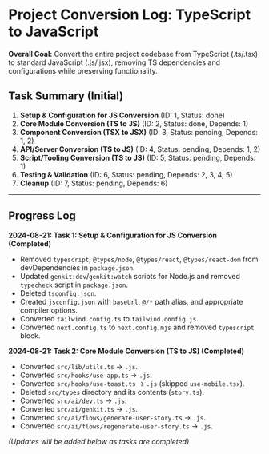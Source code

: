 # Project Conversion Log: TypeScript to JavaScript

**Overall Goal:** Convert the entire project codebase from TypeScript (.ts/.tsx) to standard JavaScript (.js/.jsx), removing TS dependencies and configurations while preserving functionality.

## Task Summary (Initial)

1.  **Setup & Configuration for JS Conversion** (ID: 1, Status: done)
2.  **Core Module Conversion (TS to JS)** (ID: 2, Status: done, Depends: 1)
3.  **Component Conversion (TSX to JSX)** (ID: 3, Status: pending, Depends: 1, 2)
4.  **API/Server Conversion (TS to JS)** (ID: 4, Status: pending, Depends: 1, 2)
5.  **Script/Tooling Conversion (TS to JS)** (ID: 5, Status: pending, Depends: 1)
6.  **Testing & Validation** (ID: 6, Status: pending, Depends: 2, 3, 4, 5)
7.  **Cleanup** (ID: 7, Status: pending, Depends: 6)

---

## Progress Log

**2024-08-21: Task 1: Setup & Configuration for JS Conversion (Completed)**
*   Removed `typescript`, `@types/node`, `@types/react`, `@types/react-dom` from devDependencies in `package.json`.
*   Updated `genkit:dev`/`genkit:watch` scripts for Node.js and removed `typecheck` script in `package.json`.
*   Deleted `tsconfig.json`.
*   Created `jsconfig.json` with `baseUrl`, `@/*` path alias, and appropriate compiler options.
*   Converted `tailwind.config.ts` to `tailwind.config.js`.
*   Converted `next.config.ts` to `next.config.mjs` and removed `typescript` block.

**2024-08-21: Task 2: Core Module Conversion (TS to JS) (Completed)**
*   Converted `src/lib/utils.ts` -> `.js`.
*   Converted `src/hooks/use-app.ts` -> `.js`.
*   Converted `src/hooks/use-toast.ts` -> `.js` (skipped `use-mobile.tsx`).
*   Deleted `src/types` directory and its contents (`story.ts`).
*   Converted `src/ai/dev.ts` -> `.js`.
*   Converted `src/ai/genkit.ts` -> `.js`.
*   Converted `src/ai/flows/generate-user-story.ts` -> `.js`.
*   Converted `src/ai/flows/regenerate-user-story.ts` -> `.js`.

*(Updates will be added below as tasks are completed)* 